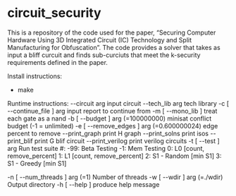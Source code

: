 # circuit_security

This is a repository of the code used for the paper, “Securing Computer Hardware Using 3D Integrated Circuit (IC) Technology and Split Manufacturing for Obfuscation”. The code provides a solver that takes as input a bliff curcuit and finds sub-curciuts that meet the k-security requirements defined in the paper.

Install instructions:
 - make


Runtime instructions:
  --circuit arg                         input circuit
  --tech_lib arg                        tech library
  -c [ --continue_file ] arg            input report to continue from
  -m [ --mono_lib ]                     treat each gate as a nand
  -b [ --budget ] arg (=100000000)      minisat conflict budget (-1 = 
                                        unlimited)
  -e [ --remove_edges ] arg (=0.600000024)
                                        edge percent to remove
  --print_graph                         print H graph
  --print_solns                         print isos
  --print_blif                          print G blif circuit
  --print_verilog                       print verilog circuits
  -t [ --test ] arg                     Run test suite #: 
                                          -99: Beta Testing 
                                          -1: Mem Testing 
                                           0: L0 [count, remove_percent] 
                                           1: L1 [count, remove_percent] 
                                           2: S1 - Random [min S1] 
                                           3: S1 - Greedy [min S1] 
                                        
  -n [ --num_threads ] arg (=1)         Number of threads
  -w [ --wdir ] arg (=./wdir)           Output directory
  -h [ --help ]                         produce help message
